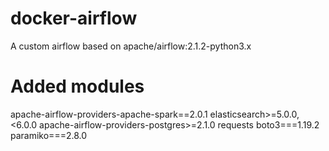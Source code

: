 # docker-airflow
A custom airflow based on apache/airflow:2.1.2-python3.x

# Added modules
apache-airflow-providers-apache-spark==2.0.1
elasticsearch>=5.0.0,<6.0.0
apache-airflow-providers-postgres>=2.1.0
requests
boto3===1.19.2
paramiko===2.8.0
